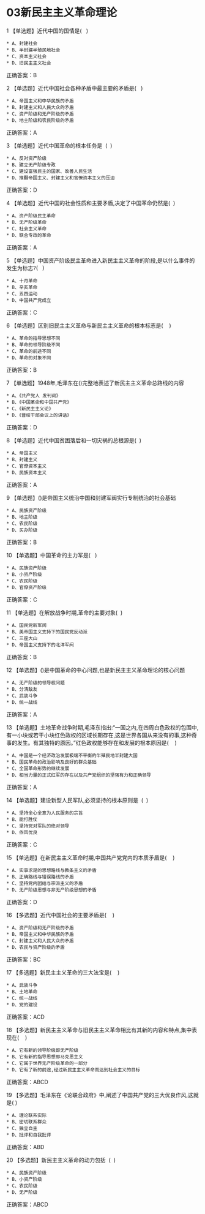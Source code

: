 # 03新民主主义革命理论

1 【单选题】近代中国的国情是(   )   

    * A、封建社会
    * B、半封建半殖民地社会
    * C、资本主义社会
    * D、旧民主主义社会
正确答案：B   

2 【单选题】近代中国社会各种矛盾中最主要的矛盾是(   )   

    * A、帝国主义和中华民族的矛盾
    * B、封建主义和人民大众的矛盾
    * C、资产阶级和无产阶级的矛盾
    * D、地主阶级和农民阶级的矛盾
正确答案：A   

3 【单选题】近代中国革命的根本任务是  (  )   

    * A、反对资产阶级
    * B、建立无产阶级专政
    * C、建设富强民主的国家、改善人民生活
    * D、推翻帝国主义、封建主义和官僚资本主义的压迫
正确答案：D   

4 【单选题】近代中国的社会性质和主要矛盾,决定了中国革命仍然是(  )   

    * A、资产阶级民主革命
    * B、无产阶级革命
    * C、社会主义革命
    * D、联合专政的革命
正确答案：A   

5 【单选题】中国资产阶级民主革命进入新民主主义革命的阶段,是以什么事件的发生为标志?(   )   

    * A、十月革命
    * B、辛亥革命
    * C、五四运动
    * D、中国共产党成立
正确答案：C   

6 【单选题】区别旧民主主义革命与新民主主义革命的根本标志是(    )   

    * A、革命的指导思想不同
    * B、革命的领导阶级不同
    * C、革命的前途不同
    * D、革命的对象不同
正确答案：B   

7 【单选题】1948年,毛泽东在()完整地表述了新民主主义革命总路线的内容   

    * A、《共产党人 发刊词》
    * B、《中国革命和中国共产党》
    * C、《新民主主义论》
    * D、《晋绥干部会议上的讲话》
正确答案：D   

8 【单选题】近代中国贫困落后和一切灾祸的总根源是(  )   

    * A、帝国主义
    * B、封建主义
    * C、官僚资本主义
    * D、民族资本主义
正确答案：A   

9 【单选题】()是帝国主义统治中国和封建军阀实行专制统治的社会基础   

    * A、民族资产阶级
    * B、地主阶级
    * C、农民阶级
    * D、买办阶级
正确答案：B   

10 【单选题】中国革命的主力军是(   )   

    * A、民族资产阶级
    * B、小资产阶级
    * C、农民阶级
    * D、官僚资产阶级
正确答案：C   

11 【单选题】在解放战争时期,革命的主要对象(  )   

    * A、国民党新军阀
    * B、美帝国主义支持下的国民党反动派
    * C、三座大山
    * D、帝国主义支持下的北洋军阀
正确答案：B   

12 【单选题】()是中国革命的中心问题,也是新民主主义革命理论的核心问题    

    * A、无产阶级的领导权问题
    * B、分清敌友
    * C、武装斗争
    * D、统一战线
正确答案：A   

13 【单选题】土地革命战争时期,毛泽东指出:“一国之内,在四周白色政权的包围中,有一小块或若干小块红色政权的区域长期存在,这是世界各国从来没有的事,这种奇事的发生。有其独特的原因。”红色政权能够存在和发展的根本原因是(    )   

    * A、中国是一个经济政治发展极端不平衡的半殖民地半封建大国
    * B、国民革命的政治影响及良好的群众基础
    * C、全国革命形势的继续发展
    * D、相当力量的正式红军的存在以及共产党组织的坚强有力和正确领导
正确答案：A   

14 【单选题】建设新型人民军队,必须坚持的根本原则是  (  )   

    * A、坚持全心全意为人民服务的宗旨
    * B、能打胜仗
    * C、坚持党对军队的绝对领导
    * D、作风优良
正确答案：C   

15 【单选题】在新民主主义革命时期,中国共产党党内的本质矛盾是(    )   

    * A、实事求是的思想路线与教条主义的矛盾
    * B、正确路线与错误路线的矛盾
    * C、坚持党内团结与宗派主义的矛盾
    * D、无产阶级思想与非无产阶级思想的矛盾
正确答案：D   

16 【多选题】近代中国社会的主要矛盾是(    )   

    * A、资产阶级和无产阶级的矛盾
    * B、帝国主义和中华民族的矛盾
    * C、封建主义和人民大众的矛盾
    * D、农民与资产阶级的矛盾
正确答案：BC   

17 【多选题】新民主主义革命的三大法宝是(    )   

    * A、武装斗争
    * B、土地革命
    * C、统一战线
    * D、党的建设
正确答案：ACD   

18 【多选题】新民主主义革命与旧民主主义革命相比有其新的内容和特点,集中表现在(    )   

    * A、它有新的领导阶级即无产阶级
    * B、它有新的指导思想即马克思主义
    * C、它属于世界无产阶级革命的一部分
    * D、它有了新的前途,经过新民主主义革命而达到社会主义的目标
正确答案：ABCD   

19 【多选题】毛泽东在《论联合政府》中,阐述了中国共产党的三大优良作风,这就是( )   

    * A、理论联系实际
    * B、密切联系群众
    * C、独立自主
    * D、批评和自我批评
正确答案：ABD   

20 【多选题】新民主主义革命的动力包括  (  )   

    * A、民族资产阶级
    * B、小资产阶级
    * C、农民阶级
    * D、无产阶级
正确答案：ABCD   

